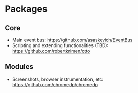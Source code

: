 # Packages

## Core

* Main event bus: https://github.com/asaskevich/EventBus
* Scripting and extending functionalities (TBD): https://github.com/robertkrimen/otto

## Modules

* Screenshots, browser instrumentation, etc: https://github.com/chromedp/chromedp
